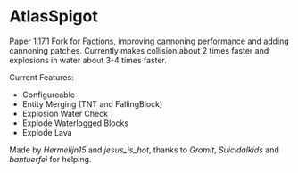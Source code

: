 AtlasSpigot
==========================

Paper 1.17.1 Fork for Factions, improving cannoning performance and adding cannoning patches.
Currently makes collision about 2 times faster and explosions in water about 3-4 times faster.

Current Features:
- Configureable
- Entity Merging (TNT and FallingBlock)
- Explosion Water Check
- Explode Waterlogged Blocks
- Explode Lava

Made by _Hermelijn15_ and _jesus_is_hot_, thanks to _Gromit_, _Suicidalkids_ and _bantuerfei_ for helping.
